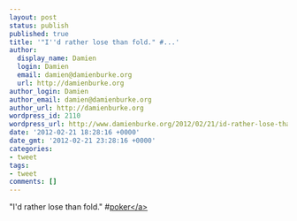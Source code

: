 ```yaml
---
layout: post
status: publish
published: true
title: '"I''d rather lose than fold." #...'
author:
  display_name: Damien
  login: Damien
  email: damien@damienburke.org
  url: http://damienburke.org
author_login: Damien
author_email: damien@damienburke.org
author_url: http://damienburke.org
wordpress_id: 2110
wordpress_url: http://www.damienburke.org/2012/02/21/id-rather-lose-than-fold/
date: '2012-02-21 18:28:16 +0000'
date_gmt: '2012-02-21 23:28:16 +0000'
categories:
- tweet
tags:
- tweet
comments: []
---
```

<p>"I'd rather lose than fold." #<a href="http:&#47;&#47;search.twitter.com&#47;search?q=%23poker" class="aktt_hashtag">poker<&#47;a></p>
